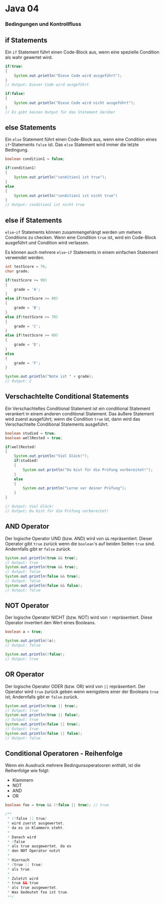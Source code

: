 # Java 04
### Bedingungen und Kontrollfluss


## if Statements

Ein `if` Statement führt einen Code-Block
aus, wenn eine spezielle Condition als
wahr gewertet wird.

```java
if(true)
{
	System.out.println("Diese Code wird ausgeführt");
}
// Output: Dieser Code wird ausgeführt

if(false)
{
	System.out.println("Diese Code wird nicht ausgeführt");
}
// Es gibt keinen Output für das Statement darüber
```






## else Statements

Ein `else` Statement führt einen Code-Block
aus, wenn eine Condition eines `if`-Statements
`false` ist.
Das `else` Statement wird immer die letzte Bedingung.

```java
boolean condition1 = false;

if(condition1)
{
	System.out.println("condition1 ist true");
}
else
{
	System.out.println("condition1 ist nicht true")
}
// Output: condition1 ist nicht true
```






## else if Statements

`else`-`if` Statements können zusammengehängt
werden um mehere Conditions zu checken.
Wenn eine Condition `true` ist, wird ein Code-Block
ausgeführt und Condition wird verlassen.

Es können auch mehrere `else`-`if` Statements
in einem einfachen Statement verwendet werden.

```java
int testScore = 76;
char grade;

if(testScore >= 90)
{
	grade = 'A';
}
else if(testScore >= 80)
{
	grade = 'B';
}
else if(testScore >= 70)
{
	grade = 'C';
}
else if(testScore >= 60)
{
	grade = 'D';
}
else
{
	grade = 'F';
}

System.out.println("Note ist " + grade);
// Output: C
```






## Verschachtelte Conditional Statements

Ein Verschachteltes Conditional Statement ist ein
conditional Statement verankert in einem anderen
conditional Statement. Das äußere Statement wird
zuerst ausgeführt; wenn die Condition `true` ist,
dann wird das Verschachtelte Conditional Statements
ausgeführt.

```java
boolean studied = true;
boolean wellRested = true;

if(wellRested)
{
	System.out.println("Viel Glück!");
	if(studied)
	{
		System.out.println("Du bist für die Prüfung vorbereitet!");
	}
	else
	{
		System.out.println("Lerne vor deiner Prüfung");
	}
}

// Output: Viel Glück!
// Output: Du bist für die Prüfung vorbereitet!
```






## AND Operator

Der logische Operator UND (bzw. AND) wird von
`&&` repräsentiert. Dieser Operator gibt `true`
zurück wenn die `boolean`'s auf beiden Seiten
`true` sind. Andernfalls gibt er `false` zurück.

```java
System.out.println(true && true);
// Output: true
System.out.println(true && true);
// Output: false
System.out.println(false && true);
// Output: false
System.out.println(false && false);
// Output: false
```






## NOT Operator

Der logische Operator NICHT (bzw. NOT) wird von
`!` repräsentiert. Diese Operator invertiert
den Wert eines Booleans.

```java
boolean a = true;

System.out.println(!a);
// Output: false

System.out.println(!false);
// Output: true
```






## OR Operator

Der logische Operator ODER (bzw. OR) wird von
`||` repräsentiert. Der Operator wird `true`
zurück geben wenn wenigstens einer der Booleans
`true` ist; Andernfalls gibt er `false` zurück.

```java
System.out.println(true || true); 
// Output: true
System.out.println(true || false);
// Output: true
System.out.println(false || true);
// Output: true
System.out.println(false || false); 
// Output: false
```






## Conditional Operatoren - Reihenfolge

Wenn ein Ausdruck mehrere Bedingunsoperatooren
enthält, ist die Reihenfolge wie folgt:

- Klammern
- NOT
- AND
- OR

```java
boolean foo = true && (!false || true); // true

/**
 * (!false || true)
 * wird zuerst ausgewertet,
 * da es in Klammern steht.
 * 
 * Danach wird
 * !false
 * als true ausgewertet, da es
 * den NOT Operator nutzt
 * 
 * Hiernach
 * (true || true)
 * als true.
 * 
 * Zuletzt wird
 * true && true
 * als true ausgewertet.
 * Was bedeutet foo ist true.
 **/
```
